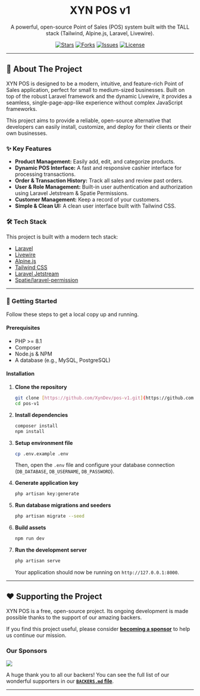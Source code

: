 <div align="center">
  <h1 align="center">XYN POS v1</h1>
  <p align="center">
    A powerful, open-source Point of Sales (POS) system built with the TALL stack (Tailwind, Alpine.js, Laravel, Livewire).
  </p>

  <p align="center">
    <a href="https://github.com/XynDev/pos-v1/stargazers"><img src="https://img.shields.io/github/stars/XynDev/pos-v1?style=for-the-badge" alt="Stars"></a>
    <a href="https://github.com/XynDev/pos-v1/network/members"><img src="https://img.shields.io/github/forks/XynDev/pos-v1?style=for-the-badge" alt="Forks"></a>
    <a href="https://github.com/XynDev/pos-v1/issues"><img src="https://img.shields.io/github/issues/XynDev/pos-v1?style=for-the-badge" alt="Issues"></a>
    <a href="https://github.com/XynDev/pos-v1/blob/main/LICENSE"><img src="https://img.shields.io/github/license/XynDev/pos-v1?style=for-the-badge" alt="License"></a>
  </p>
</div>

---

## 🎯 About The Project

XYN POS is designed to be a modern, intuitive, and feature-rich Point of Sales application, perfect for small to medium-sized businesses. Built on top of the robust Laravel framework and the dynamic Livewire, it provides a seamless, single-page-app-like experience without complex JavaScript frameworks.

This project aims to provide a reliable, open-source alternative that developers can easily install, customize, and deploy for their clients or their own businesses.

### ✨ Key Features

* **Product Management:** Easily add, edit, and categorize products.
* **Dynamic POS Interface:** A fast and responsive cashier interface for processing transactions.
* **Order & Transaction History:** Track all sales and review past orders.
* **User & Role Management:** Built-in user authentication and authorization using Laravel Jetstream & Spatie Permissions.
* **Customer Management:** Keep a record of your customers.
* **Simple & Clean UI:** A clean user interface built with Tailwind CSS.

### 🛠️ Tech Stack

This project is built with a modern tech stack:
* [Laravel](https://laravel.com/)
* [Livewire](https://laravel-livewire.com/)
* [Alpine.js](https://alpinejs.dev/)
* [Tailwind CSS](https://tailwindcss.com/)
* [Laravel Jetstream](https://jetstream.laravel.com/)
* [Spatie/laravel-permission](https://spatie.be/docs/laravel-permission/v1/introduction)

---

### 🚀 Getting Started

Follow these steps to get a local copy up and running.

#### Prerequisites
* PHP >= 8.1
* Composer
* Node.js & NPM
* A database (e.g., MySQL, PostgreSQL)

#### Installation

1.  **Clone the repository**
    ```sh
    git clone [https://github.com/XynDev/pos-v1.git](https://github.com/XynDev/pos-v1.git)
    cd pos-v1
    ```

2.  **Install dependencies**
    ```sh
    composer install
    npm install
    ```

3.  **Setup environment file**
    ```sh
    cp .env.example .env
    ```
    Then, open the `.env` file and configure your database connection (`DB_DATABASE`, `DB_USERNAME`, `DB_PASSWORD`).

4.  **Generate application key**
    ```sh
    php artisan key:generate
    ```

5.  **Run database migrations and seeders**
    ```sh
    php artisan migrate --seed
    ```

6.  **Build assets**
    ```sh
    npm run dev
    ```

7.  **Run the development server**
    ```sh
    php artisan serve
    ```
    Your application should now be running on `http://127.0.0.1:8000`.

---

## ❤️ Supporting the Project

XYN POS is a free, open-source project. Its ongoing development is made possible thanks to the support of our amazing backers.

If you find this project useful, please consider [**becoming a sponsor**](https://github.com/sponsors/XynDev) to help us continue our mission.

### Our Sponsors

<a href="https://github.com/sponsors/XynDev"><img src="https://opencollective.com/laradock/sponsors.svg?width=890"></a>

A huge thank you to all our backers! You can see the full list of our wonderful supporters in our [**`BACKERS.md` file**](BACKERS.md).

---

##
